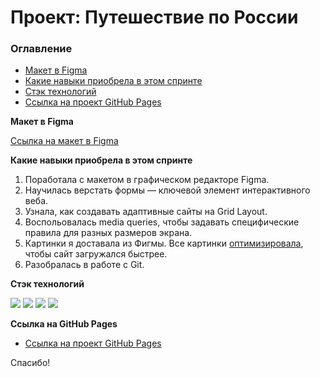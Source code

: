 # Проект: Путешествие по России

### **Оглавление**

* [Макет в Figma](#figma)
* [Какие навыки приобрела в этом спринте](#skills)
* [Стэк технологий](#stack)
* [Ссылка на проект GitHub Pages](#project)

<a name='figma'>**Макет в Figma**</a>

[Ссылка на макет в Figma](https://www.figma.com/file/5S2WSbEFL6awjVWJ0NWL8Q/Sprint-3_-Russia-_-desktop-mobile?node-id=28503%3A0)

<a name='skills'>**Какие навыки приобрела в этом спринте**</a>
1. Поработала с макетом в графическом редакторе Figma.
2. Научилась верстать формы — ключевой элемент интерактивного веба.
3. Узнала, как создавать адаптивные сайты на Grid Layout.
4. Воспольовалась media queries, чтобы задавать специфические правила для разных размеров экрана.
5. Картинки я доставала из Фигмы. Все картинки [оптимизировала](https://tinypng.com/), чтобы сайт загружался быстрее.
6. Разобралась в работе с Git.

<a name='stack'>**Стэк технологий**</a>

<img src="https://img.shields.io/badge/HTML-696969?style=for-the-badge&logo=HTML5&logoColor=#F7DF1E"> <img src="https://img.shields.io/badge/CSS3-696969?style=for-the-badge&logo=CSS3&logoColor=blue">  <img src="https://img.shields.io/badge/github-696969?style=for-the-badge&logo=github&logoColor=#F7DF1E"> <img src="https://img.shields.io/badge/Visual Studio Code-696969?style=for-the-badge&logo=Visual Studio Code&logoColor=#F7DF1E">

<a name='project'>**Ссылка на GitHub Pages**</a>

* [Ссылка на проект GitHub Pages](https://krekser37.github.io/my-russian-travel/index.html)

Спасибо!
